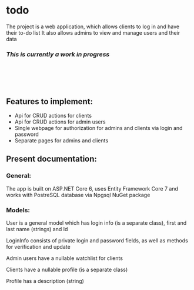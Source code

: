 # todo
The project is a web application, which allows clients to log in and have their to-do list
It also allows admins to view and manage users and their data

### *This is currently a work in progress*

<div style="height: 60px;"></div>

## Features to implement:

* Api for CRUD actions for clients
* Api for CRUD actions for admin users
* Single webpage for authorization for admins and clients via login and password
* Separate pages for admins and clients


## Present documentation:

### General:

The app is built on ASP.NET Core 6, uses Entity Framework Core 7 and works with PostreSQL database via Npgsql NuGet package

### Models:
User is a general model which has login info (is a separate class), first and last name (strings) and Id

LoginInfo consists of private login and password fields, as well as methods for verification and update

Admin users have a nullable watchlist for clients

Clients have a nullable profile (is a separate class)

Profile has a description (string)
